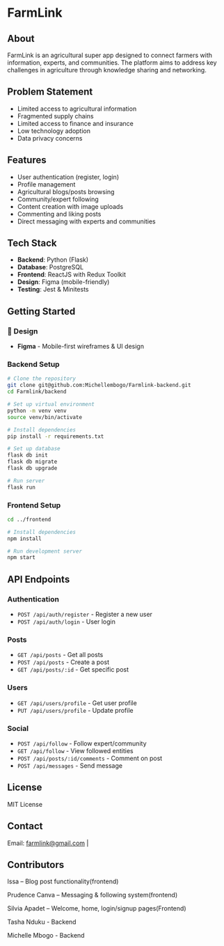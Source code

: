 # FarmLink

## About
FarmLink is an agricultural super app designed to connect farmers with information, experts, and communities. The platform aims to address key challenges in agriculture through knowledge sharing and networking.

## Problem Statement
- Limited access to agricultural information
- Fragmented supply chains
- Limited access to finance and insurance
- Low technology adoption
- Data privacy concerns

## Features
- User authentication (register, login)
- Profile management
- Agricultural blogs/posts browsing
- Community/expert following
- Content creation with image uploads
- Commenting and liking posts
- Direct messaging with experts and communities

## Tech Stack
- **Backend**: Python (Flask)
- **Database**: PostgreSQL
- **Frontend**: ReactJS with Redux Toolkit
- **Design**: Figma (mobile-friendly)
- **Testing**: Jest & Minitests

## Getting Started

### 🎨 Design
- **Figma** - Mobile-first wireframes & UI design


### Backend Setup
```bash
# Clone the repository
git clone git@github.com:Michellembogo/Farmlink-backend.git
cd Farmlink/backend

# Set up virtual environment
python -m venv venv
source venv/bin/activate  

# Install dependencies
pip install -r requirements.txt

# Set up database
flask db init
flask db migrate
flask db upgrade

# Run server
flask run
```

### Frontend Setup
```bash
cd ../frontend

# Install dependencies
npm install

# Run development server
npm start
```

## API Endpoints

### Authentication
- `POST /api/auth/register` - Register a new user
- `POST /api/auth/login` - User login

### Posts
- `GET /api/posts` - Get all posts
- `POST /api/posts` - Create a post
- `GET /api/posts/:id` - Get specific post

### Users
- `GET /api/users/profile` - Get user profile
- `PUT /api/users/profile` - Update profile

### Social
- `POST /api/follow` - Follow expert/community
- `GET /api/follow` - View followed entities
- `POST /api/posts/:id/comments` - Comment on post
- `POST /api/messages` - Send message

## License
MIT License

## Contact
Email: farmlink@gmail.com
|
## Contributors
Issa – Blog post functionality(frontend)

Prudence Canva – Messaging & following system(frontend)

Silvia Apadet –  Welcome, home, login/signup pages(Frontend)

Tasha Nduku - Backend

Michelle Mbogo - Backend

